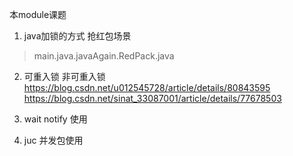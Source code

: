 本module课题

1. java加锁的方式 抢红包场景 
>main.java.javaAgain.RedPack.java

2. 可重入锁 非可重入锁
 https://blog.csdn.net/u012545728/article/details/80843595
 https://blog.csdn.net/sinat_33087001/article/details/77678503
3. wait notify 使用

4. juc 并发包使用
